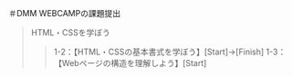 ＃DMM WEBCAMPの課題提出

>HTML・CSSを学ぼう
>>1-2：【HTML・CSSの基本書式を学ぼう】[Start]→[Finish]
>>1-3：【Webページの構造を理解しよう】[Start]
